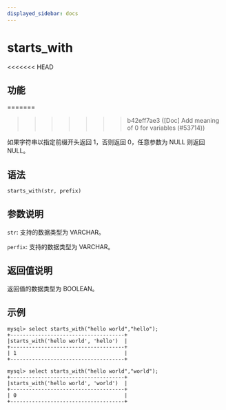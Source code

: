 ```yaml
---
displayed_sidebar: docs
---
```


# starts_with

<<<<<<< HEAD
## 功能
=======

>>>>>>> b42eff7ae3 ([Doc] Add meaning of 0 for variables (#53714))

如果字符串以指定前缀开头返回 1，否则返回 0，任意参数为 NULL 则返回 NULL。

## 语法

```Haskell
starts_with(str, prefix)
```

## 参数说明

`str`: 支持的数据类型为 VARCHAR。

`perfix`: 支持的数据类型为 VARCHAR。

## 返回值说明

返回值的数据类型为 BOOLEAN。

## 示例

```Plain Text
mysql> select starts_with("hello world","hello");
+-------------------------------------+
|starts_with('hello world', 'hello')  |
+-------------------------------------+
| 1                                   |
+-------------------------------------+

mysql> select starts_with("hello world","world");
+-------------------------------------+
|starts_with('hello world', 'world')  |
+-------------------------------------+
| 0                                   |
+-------------------------------------+
```
